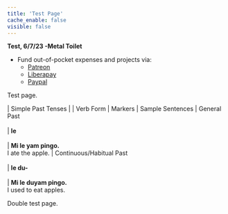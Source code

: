```yaml
---
title: 'Test Page'
cache_enable: false
visible: false
---
```


**Test, 6/7/23 -Metal Toilet**

	
* Fund out-of-pocket expenses and projects via:
 	* [Patreon](https://www.patreon.com/Globasa)
 	* [Liberapay](https://liberapay.com/Globasa)
 	* [Paypal](https://www.paypal.com/paypalme/globayen)

Test page.

| Simple Past Tenses
|
| Verb Form | Markers | Sample Sentences
| General Past<br /><br /> | **le**<br /><br /> | **Mi le yam pingo.**<br />I ate the apple.
| Continuous/Habitual Past<br /><br /> | **le du-**<br /><br /> | **Mi le duyam pingo.**<br />I used to eat apples.

Double test page.
